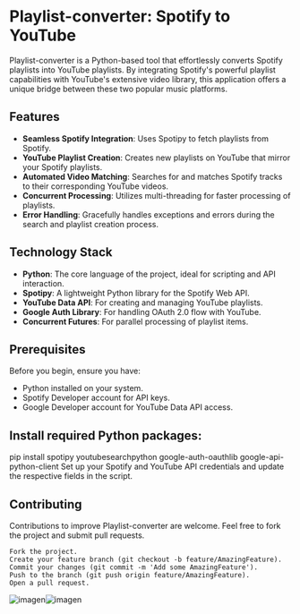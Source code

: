 # Playlist-converter: Spotify to YouTube

Playlist-converter is a Python-based tool that effortlessly converts Spotify playlists into YouTube playlists. By integrating Spotify's powerful playlist capabilities with YouTube's extensive video library, this application offers a unique bridge between these two popular music platforms.

## Features

- **Seamless Spotify Integration**: Uses Spotipy to fetch playlists from Spotify.
- **YouTube Playlist Creation**: Creates new playlists on YouTube that mirror your Spotify playlists.
- **Automated Video Matching**: Searches for and matches Spotify tracks to their corresponding YouTube videos.
- **Concurrent Processing**: Utilizes multi-threading for faster processing of playlists.
- **Error Handling**: Gracefully handles exceptions and errors during the search and playlist creation process.

## Technology Stack

- **Python**: The core language of the project, ideal for scripting and API interaction.
- **Spotipy**: A lightweight Python library for the Spotify Web API.
- **YouTube Data API**: For creating and managing YouTube playlists.
- **Google Auth Library**: For handling OAuth 2.0 flow with YouTube.
- **Concurrent Futures**: For parallel processing of playlist items.

## Prerequisites

Before you begin, ensure you have:

- Python installed on your system.
- Spotify Developer account for API keys.
- Google Developer account for YouTube Data API access.

## Install required Python packages:

pip install spotipy youtubesearchpython google-auth-oauthlib google-api-python-client
Set up your Spotify and YouTube API credentials and update the respective fields in the script.

## Contributing

Contributions to improve Playlist-converter are welcome. Feel free to fork the project and submit pull requests.

    Fork the project.
    Create your feature branch (git checkout -b feature/AmazingFeature).
    Commit your changes (git commit -m 'Add some AmazingFeature').
    Push to the branch (git push origin feature/AmazingFeature).
    Open a pull request.
    
![imagen](https://github.com/Wolfuliam/Playlist-converter/assets/147284006/0b03a9da-de03-474d-a2cf-58701bd75648)![imagen](https://github.com/Wolfuliam/Playlist-converter/assets/147284006/9305ee59-201d-4615-be25-5101d44126e8)
